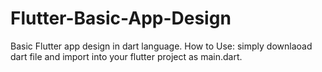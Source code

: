 # Flutter-Basic-App-Design
Basic Flutter app design in dart language.
How to Use:
simply downlaoad dart file and import into your flutter project as main.dart.
